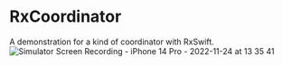 # RxCoordinator
A demonstration for a kind of coordinator with RxSwift.
![Simulator Screen Recording - iPhone 14 Pro - 2022-11-24 at 13 35 41](https://user-images.githubusercontent.com/97948207/203702509-87577039-3d9a-4b41-8bb8-3be7409ac9c2.gif)
